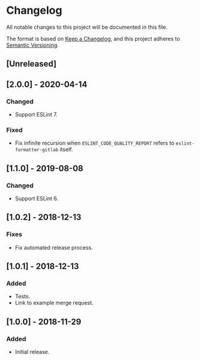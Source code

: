 # Changelog

All notable changes to this project will be documented in this file.

The format is based on [Keep a Changelog](https://keepachangelog.com/en/1.0.0/), and this project
adheres to [Semantic Versioning](https://semver.org/spec/v2.0.0.html).

## [Unreleased]

## [2.0.0] - 2020-04-14

### Changed

- Support ESLint 7.

### Fixed

- Fix infinite recursion when `ESLINT_CODE_QUALITY_REPORT` refers to `eslint-formatter-gitlab`
  itself.

## [1.1.0] - 2019-08-08

### Changed

- Support ESLint 6.

## [1.0.2] - 2018-12-13

### Fixes

- Fix automated release process.

## [1.0.1] - 2018-12-13

### Added

- Tests.
- Link to example merge request.

## [1.0.0] - 2018-11-29

### Added

- Initial release.
